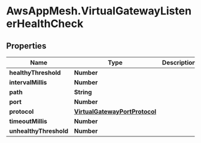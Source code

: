 # AwsAppMesh.VirtualGatewayListenerHealthCheck

## Properties

Name | Type | Description | Notes
------------ | ------------- | ------------- | -------------
**healthyThreshold** | **Number** |  | 
**intervalMillis** | **Number** |  | 
**path** | **String** |  | [optional] 
**port** | **Number** |  | [optional] 
**protocol** | [**VirtualGatewayPortProtocol**](VirtualGatewayPortProtocol.md) |  | 
**timeoutMillis** | **Number** |  | 
**unhealthyThreshold** | **Number** |  | 


